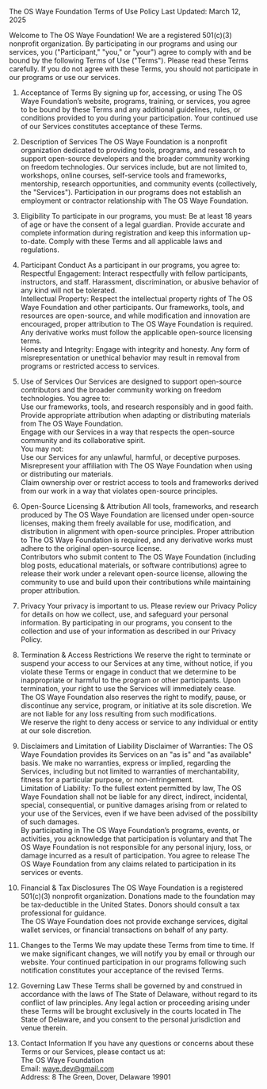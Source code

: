 The OS Waye Foundation Terms of Use Policy
Last Updated: March 12, 2025

Welcome to The OS Waye Foundation! We are a registered 501(c)(3) nonprofit organization. By participating in our programs and using our services, you ("Participant," "you," or "your") agree to comply with and be bound by the following Terms of Use ("Terms"). Please read these Terms carefully. If you do not agree with these Terms, you should not participate in our programs or use our services.
1. Acceptance of Terms
By signing up for, accessing, or using The OS Waye Foundation’s website, programs, training, or services, you agree to be bound by these Terms and any additional guidelines, rules, or conditions provided to you during your participation. Your continued use of our Services constitutes acceptance of these Terms.

2. Description of Services
The OS Waye Foundation is a nonprofit organization dedicated to providing tools, programs, and research to support open-source developers and the broader community working on freedom technologies. Our services include, but are not limited to, workshops, online courses, self-service tools and frameworks, mentorship, research opportunities, and community events (collectively, the "Services"). Participation in our programs does not establish an employment or contractor relationship with The OS Waye Foundation.

3. Eligibility
To participate in our programs, you must:
Be at least 18 years of age or have the consent of a legal guardian.
Provide accurate and complete information during registration and keep this information up-to-date.
Comply with these Terms and all applicable laws and regulations.

4. Participant Conduct
As a participant in our programs, you agree to:
Respectful Engagement: Interact respectfully with fellow participants, instructors, and staff. Harassment, discrimination, or abusive behavior of any kind will not be tolerated.  
Intellectual Property: Respect the intellectual property rights of The OS Waye Foundation and other participants. Our frameworks, tools, and resources are open-source, and while modification and innovation are encouraged, proper attribution to The OS Waye Foundation is required. Any derivative works must follow the applicable open-source licensing terms.  
Honesty and Integrity: Engage with integrity and honesty. Any form of misrepresentation or unethical behavior may result in removal from programs or restricted access to services.

5. Use of Services
Our Services are designed to support open-source contributors and the broader community working on freedom technologies. You agree to:  
Use our frameworks, tools, and research responsibly and in good faith.  
Provide appropriate attribution when adapting or distributing materials from The OS Waye Foundation.  
Engage with our Services in a way that respects the open-source community and its collaborative spirit.  
You may not:  
Use our Services for any unlawful, harmful, or deceptive purposes.  
Misrepresent your affiliation with The OS Waye Foundation when using or distributing our materials.  
Claim ownership over or restrict access to tools and frameworks derived from our work in a way that violates open-source principles.  

6. Open-Source Licensing & Attribution
All tools, frameworks, and research produced by The OS Waye Foundation are licensed under open-source licenses, making them freely available for use, modification, and distribution in alignment with open-source principles. Proper attribution to The OS Waye Foundation is required, and any derivative works must adhere to the original open-source license.  
Contributors who submit content to The OS Waye Foundation (including blog posts, educational materials, or software contributions) agree to release their work under a relevant open-source license, allowing the community to use and build upon their contributions while maintaining proper attribution.

7. Privacy
Your privacy is important to us. Please review our Privacy Policy for details on how we collect, use, and safeguard your personal information. By participating in our programs, you consent to the collection and use of your information as described in our Privacy Policy.

8. Termination & Access Restrictions
We reserve the right to terminate or suspend your access to our Services at any time, without notice, if you violate these Terms or engage in conduct that we determine to be inappropriate or harmful to the program or other participants. Upon termination, your right to use the Services will immediately cease.  
The OS Waye Foundation also reserves the right to modify, pause, or discontinue any service, program, or initiative at its sole discretion. We are not liable for any loss resulting from such modifications.   
We reserve the right to deny access or service to any individual or entity at our sole discretion.  

9. Disclaimers and Limitation of Liability
Disclaimer of Warranties: The OS Waye Foundation provides its Services on an "as is" and "as available" basis. We make no warranties, express or implied, regarding the Services, including but not limited to warranties of merchantability, fitness for a particular purpose, or non-infringement.  
Limitation of Liability: To the fullest extent permitted by law, The OS Waye Foundation shall not be liable for any direct, indirect, incidental, special, consequential, or punitive damages arising from or related to your use of the Services, even if we have been advised of the possibility of such damages.  
By participating in The OS Waye Foundation’s programs, events, or activities, you acknowledge that participation is voluntary and that The OS Waye Foundation is not responsible for any personal injury, loss, or damage incurred as a result of participation. You agree to release The OS Waye Foundation from any claims related to participation in its services or events.  

10. Financial & Tax Disclosures
The OS Waye Foundation is a registered 501(c)(3) nonprofit organization. Donations made to the foundation may be tax-deductible in the United States. Donors should consult a tax professional for guidance.  
The OS Waye Foundation does not provide exchange services, digital wallet services, or financial transactions on behalf of any party.

11. Changes to the Terms
We may update these Terms from time to time. If we make significant changes, we will notify you by email or through our website. Your continued participation in our programs following such notification constitutes your acceptance of the revised Terms.

12. Governing Law
These Terms shall be governed by and construed in accordance with the laws of The State of Delaware, without regard to its conflict of law principles. Any legal action or proceeding arising under these Terms will be brought exclusively in the courts located in The State of Delaware, and you consent to the personal jurisdiction and venue therein.

13. Contact Information
If you have any questions or concerns about these Terms or our Services, please contact us at:  
The OS Waye Foundation  
Email: waye.dev@gmail.com  
Address: 8 The Green, Dover, Delaware 19901